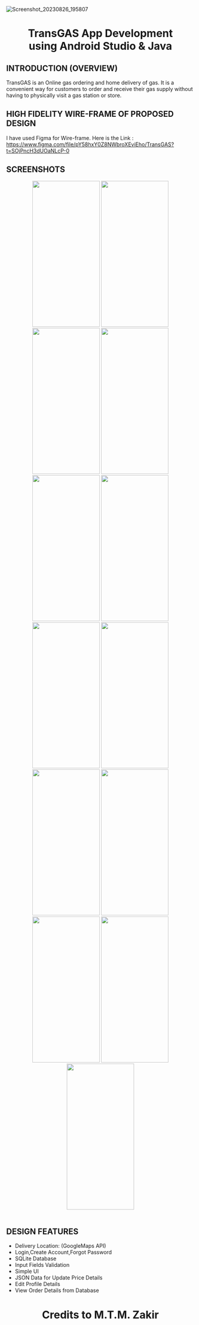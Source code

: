 ![Screenshot_20230826_195807](https://github.com/mtmzakir/TransGAS-AndroidApp/assets/90142607/83b6af98-844e-4577-b81e-95f3ceb1c53b)<h1 align="center">TransGAS App Development<br>using Android Studio & Java</h1>


## INTRODUCTION (OVERVIEW)

TransGAS is an Online gas ordering and home delivery of gas. It is a convenient way for customers to order and receive their gas supply without having to physically visit a gas station or store.

## HIGH FIDELITY WIRE-FRAME OF PROPOSED DESIGN
I have used Figma for Wire-frame. Here is the Link : <br>
https://www.figma.com/file/pY58hxY0Z8NWbroXEviEho/TransGAS?t=SOjPncH3dUOaNLcP-0 <br>

## SCREENSHOTS
<div align="center">
 <img src="https://github.com/mtmzakir/TransGAS-AndroidApp/assets/90142607/825a9b45-200a-400e-8379-9ae77f9eca78" width="180" height="390" />
 <img src="https://github.com/mtmzakir/TransGAS-AndroidApp/assets/90142607/ec58e4b8-c082-4dcb-87ce-70168d643571" width="180" height="390" />
 <img src="https://github.com/mtmzakir/TransGAS-AndroidApp/assets/90142607/8ca0c161-cd4b-4434-bedd-97c2da68b83e" width="180" height="390" />
 <img src="https://github.com/mtmzakir/TransGAS-AndroidApp/assets/90142607/78f5a822-99d1-4f33-bceb-cfd2fbf8da31" width="180" height="390" />
 <img src="https://github.com/mtmzakir/TransGAS-AndroidApp/assets/90142607/0ba6df75-8dc9-45c9-98ce-bd22338482d1" width="180" height="390" />
 <img src="https://github.com/mtmzakir/TransGAS-AndroidApp/assets/90142607/6c76c1fe-1eab-4ed4-8e87-90ace3a966c6" width="180" height="390" />
 <img src="https://github.com/mtmzakir/TransGAS-AndroidApp/assets/90142607/7d1f5601-63ee-4ec3-bccd-0be6ba830a07" width="180" height="390" />
 <img src="https://github.com/mtmzakir/TransGAS-AndroidApp/assets/90142607/966e74f6-93dd-434e-81be-9c951e741528" width="180" height="390" />
 <img src="https://github.com/mtmzakir/TransGAS-AndroidApp/assets/90142607/d6cf9564-78f4-4c3a-aa3d-d5d15c46c765" width="180" height="390" />
 <img src="https://github.com/mtmzakir/TransGAS-AndroidApp/assets/90142607/b4a7fdbf-b841-4653-a74a-116a355879c1" width="180" height="390" />
 <img src="https://github.com/mtmzakir/TransGAS-AndroidApp/assets/90142607/cfbf729a-7357-4e2f-a533-3a4a0066719d" width="180" height="390" />
 <img src="https://github.com/mtmzakir/TransGAS-AndroidApp/assets/90142607/2e188327-36e3-4fea-8798-26ac197740f4" width="180" height="390" />
 <img src="https://github.com/mtmzakir/TransGAS-AndroidApp/assets/90142607/72f1536b-74cd-4e91-957c-f7641447d96f" width="180" height="390" />
</div>
<br>

## DESIGN FEATURES
<ul>
<li>Delivery Location: (GoogleMaps API)</li>
<li>Login,Create Account,Forgot Password</li>
<li>SQLite Database</li>
<li>Input Fields Validation</li>
<li>Simple UI</li>
<li>JSON Data for Update Price Details</li>
<li>Edit Profile Details</li>
<li>View Order Details from Database</li>
</ul>

<h1 align="center">Credits to M.T.M. Zakir</h1>




